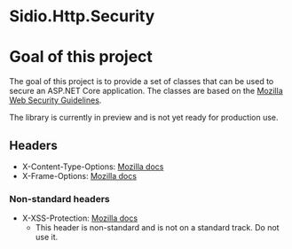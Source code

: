 # Sidio.Http.Security

# Goal of this project
The goal of this project is to provide a set of classes that can be used to secure an ASP.NET Core application.
The classes are based on the [Mozilla Web Security Guidelines](https://infosec.mozilla.org/guidelines/web_security).

The library is currently in preview and is not yet ready for production use.

## Headers
- X-Content-Type-Options: [Mozilla docs](https://developer.mozilla.org/en-US/docs/Web/HTTP/Headers/X-Content-Type-Options)
- X-Frame-Options: [Mozilla docs](https://developer.mozilla.org/en-US/docs/Web/HTTP/Headers/X-Frame-Options)

### Non-standard headers
- X-XSS-Protection: [Mozilla docs](https://developer.mozilla.org/en-US/docs/Web/HTTP/Headers/X-XSS-Protection)
  - This header is non-standard and is not on a standard track. Do not use it.